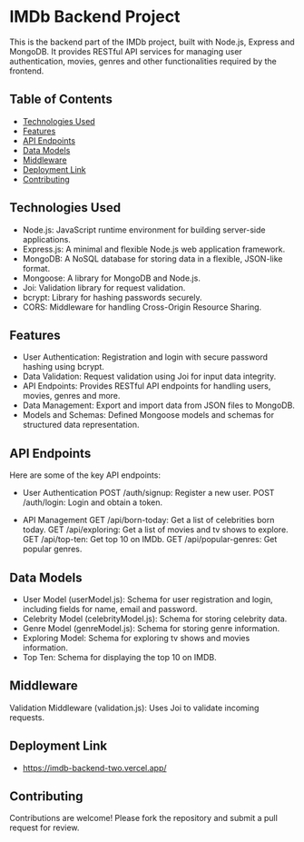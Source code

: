 # IMDb Backend Project

This is the backend part of the IMDb project, built with Node.js, Express and MongoDB. It provides RESTful API services for managing user authentication, movies, genres and other functionalities required by the frontend.

## Table of Contents

- [Technologies Used](#technologies-used)
- [Features](#features)
- [API Endpoints](#api-endpoints)
- [Data Models](#data-models)
- [Middleware](#middleware)
- [Deployment Link](#deployment-link)
- [Contributing](#contributing)

## Technologies Used
- Node.js: JavaScript runtime environment for building server-side applications.
- Express.js: A minimal and flexible Node.js web application framework.
- MongoDB: A NoSQL database for storing data in a flexible, JSON-like format.
- Mongoose: A library for MongoDB and Node.js.
- Joi: Validation library for request validation.
- bcrypt: Library for hashing passwords securely.
- CORS: Middleware for handling Cross-Origin Resource Sharing.

## Features
- User Authentication: Registration and login with secure password hashing using bcrypt.
- Data Validation: Request validation using Joi for input data integrity.
- API Endpoints: Provides RESTful API endpoints for handling users, movies, genres and more.
- Data Management: Export and import data from JSON files to MongoDB.
- Models and Schemas: Defined Mongoose models and schemas for structured data representation.

## API Endpoints
Here are some of the key API endpoints:

- User Authentication
POST /auth/signup: Register a new user.
POST /auth/login: Login and obtain a token.

- API Management
GET /api/born-today: Get a list of celebrities born today.
GET /api/exploring: Get a list of movies and tv shows to explore.
GET /api/top-ten: Get top 10 on IMDb.
GET /api/popular-genres: Get popular genres.

## Data Models
- User Model (userModel.js): Schema for user registration and login, including fields for name, email and password.
- Celebrity Model (celebrityModel.js): Schema for storing celebrity data.
- Genre Model (genreModel.js): Schema for storing genre information.
- Exploring Model: Schema for exploring tv shows and movies information.
- Top Ten: Schema for displaying the top 10 on IMDB.

## Middleware
Validation Middleware (validation.js): Uses Joi to validate incoming requests.

## Deployment Link
- https://imdb-backend-two.vercel.app/

## Contributing
Contributions are welcome! Please fork the repository and submit a pull request for review.
  
